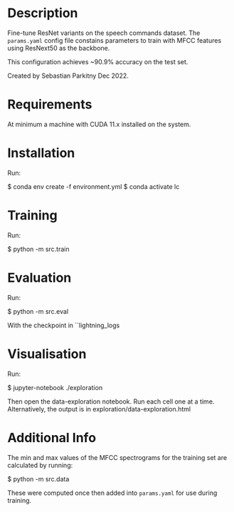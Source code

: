 # Description

Fine-tune ResNet variants on the speech commands dataset.
The ``params.yaml`` config file constains parameters to 
train with MFCC features using ResNext50 as the backbone.

This configuration achieves ~90.9% accuracy on the test set.

Created by Sebastian Parkitny Dec 2022.

# Requirements

At minimum a machine with CUDA 11.x installed on the system.

# Installation

Run:

$ conda env create -f environment.yml
$ conda activate lc

# Training

Run:

$ python -m src.train

# Evaluation

Run:

$ python -m src.eval

With the checkpoint in ``lightning_logs

# Visualisation

Run: 

$ jupyter-notebook ./exploration

Then open the data-exploration notebook. Run each cell one at a time.
Alternatively, the output is in exploration/data-exploration.html

# Additional Info

The min and max values of the MFCC spectrograms for the training set
are calculated by running:

$ python -m src.data

These were computed once then added into ``params.yaml`` for use during
training.
